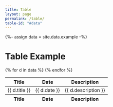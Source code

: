 ```yaml
---
title: Table
layout: page
permalink: /table/
table-id: "#data"
---
```

{%- assign data = site.data.example -%}

# Table Example 

<table id="data" class="table table-striped" data-order='[[1,"desc"]]'>
    <thead>
        <tr>
            <th>Title</th>
            <th>Date</th>
            <th>Description</th>    
        </tr>
    </thead>
    <tfoot>
        <tr>
            <th>Title</th>
            <th>Date</th>
            <th>Description</th>
        </tr>
    </tfoot>
    {% for d in data %}
    <tr>
        <td>{{ d.title }}</td>
        <td>{{ d.date }}</td>
        <td>{{ d.description }}</td>
    </tr>
    {% endfor %}
</table>